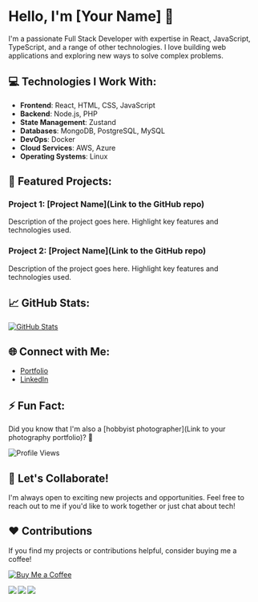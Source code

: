 <!-- Introduction -->
# Hello, I'm [Your Name] 👋

I'm a passionate Full Stack Developer with expertise in React, JavaScript, TypeScript, and a range of other technologies. I love building web applications and exploring new ways to solve complex problems.

<!-- Technologies -->
## 💻 Technologies I Work With:

- **Frontend**: React, HTML, CSS, JavaScript
- **Backend**: Node.js, PHP
- **State Management**: Zustand
- **Databases**: MongoDB, PostgreSQL, MySQL
- **DevOps**: Docker
- **Cloud Services**: AWS, Azure
- **Operating Systems**: Linux

<!-- Projects -->
## 🚀 Featured Projects:

### Project 1: [Project Name](Link to the GitHub repo)
   Description of the project goes here. Highlight key features and technologies used.

### Project 2: [Project Name](Link to the GitHub repo)
   Description of the project goes here. Highlight key features and technologies used.

<!-- GitHub Stats -->
## 📈 GitHub Stats:

[![GitHub Stats](https://github-readme-stats.vercel.app/api?username=YourGitHubUsername&show_icons=true&theme=radical)](https://github.com/anuraghazra/github-readme-stats)

<!-- Connect with Me -->
## 🌐 Connect with Me:

- [Portfolio](https://therizwan.vercel.app)
- [LinkedIn](https://linkedin.com/in/therizwansaleem)

<!-- Fun Section (Optional) -->
## ⚡ Fun Fact:

Did you know that I'm also a [hobbyist photographer](Link to your photography portfolio)? 📸

<!-- Visitors Counter (Optional) -->
![Profile Views](https://komarev.com/ghpvc/?username=therizwan)

<!-- Footer -->
## 📝 Let's Collaborate!

I'm always open to exciting new projects and opportunities. Feel free to reach out to me if you'd like to work together or just chat about tech!

<!-- Contributions (Optional) -->
## ❤️ Contributions

If you find my projects or contributions helpful, consider buying me a coffee!

[![Buy Me a Coffee](https://img.shields.io/badge/Buy%20Me%20a%20Coffee-Donate-%23FFDD00)](Your-Buy-Me-a-Coffee-Link)


<img align="left" src="https://img.shields.io/badge/node.js-6DA55F?style=for-the-badge&logo=node.js&logoColor=white" />
<img align="left" src="https://img.shields.io/badge/javascript-%23323330.svg?style=for-the-badge&logo=javascript&logoColor=%23F7DF1E" />
<img align="left" src="https://img.shields.io/badge/typescript-%23007ACC.svg?style=for-the-badge&logo=typescript&logoColor=white" />
